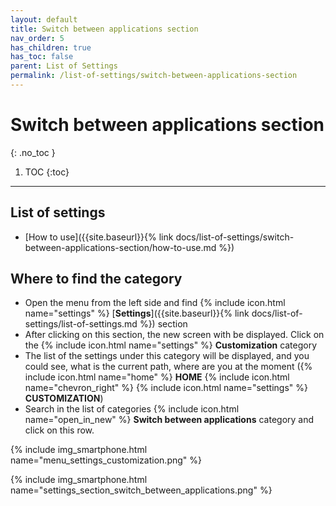 ```yaml
---
layout: default
title: Switch between applications section
nav_order: 5
has_children: true
has_toc: false
parent: List of Settings
permalink: /list-of-settings/switch-between-applications-section
---
```


# Switch between applications section
{: .no_toc }

1. TOC
{:toc}

---

## List of settings
- [How to use]({{site.baseurl}}{% link docs/list-of-settings/switch-between-applications-section/how-to-use.md %})

## Where to find the category
- Open the menu from the left side and find {% include icon.html name="settings" %} [**Settings**]({{site.baseurl}}{% link docs/list-of-settings/list-of-settings.md %}) section
- After clicking on this section, the new screen with be displayed. Click on the {% include icon.html name="settings" %} **Customization** category
- The list of the settings under this category will be displayed, and you could see, what is the current path, where are you at the moment ({% include icon.html name="home" %} **HOME** {% include icon.html name="chevron_right" %} {% include icon.html name="settings" %} **CUSTOMIZATION**)
- Search in the list of categories {% include icon.html name="open_in_new" %} **Switch between applications** category and click on this row.

{% include img_smartphone.html name="menu_settings_customization.png" %}

{% include img_smartphone.html name="settings_section_switch_between_applications.png" %}